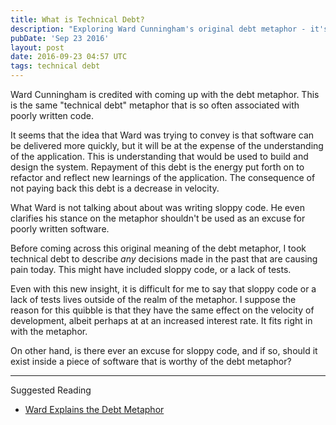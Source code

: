 ```yaml
---
title: What is Technical Debt?
description: "Exploring Ward Cunningham's original debt metaphor - it's about incomplete understanding, not sloppy code."
pubDate: 'Sep 23 2016'
layout: post
date: 2016-09-23 04:57 UTC
tags: technical debt
---
```


Ward Cunningham is credited with coming up with the debt metaphor. This is the same "technical debt" metaphor that is so often associated with poorly written code.

It seems that the idea that Ward was trying to convey is that software can be delivered more quickly, but it will be at the expense of the understanding of the application. This is understanding that would be used to build and design the system. Repayment of this debt is the energy put forth on to refactor and reflect new learnings of the application. The consequence of not paying back this debt is a decrease in velocity.

What Ward is not talking about about was writing sloppy code. He even clarifies his stance on the metaphor shouldn't be used as an excuse for poorly written software.

Before coming across this original meaning of the debt metaphor, I took technical debt to describe *any* decisions made in the past that are causing pain today. This might have included sloppy code, or a lack of tests.

Even with this new insight, it is difficult for me to say that sloppy code or a lack of tests lives outside of the realm of the metaphor. I suppose the reason for this quibble is that they have the same effect on the velocity of development, albeit perhaps at at an increased interest rate. It fits right in with the metaphor.

On other hand, is there ever an excuse for sloppy code, and if so, should it exist inside a piece of software that is worthy of the debt metaphor?

---

Suggested Reading

* [Ward Explains the Debt Metaphor](http://c2.com/cgi/wiki?WardExplainsDebtMetaphor)
